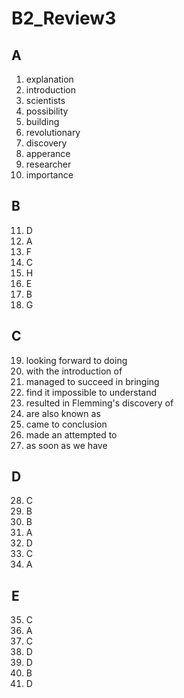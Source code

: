 # B2_Review3
## A
1. explanation
2. introduction
3. scientists
4. possibility
5. building
6. revolutionary
7. discovery
8. apperance
9. researcher
10. importance

## B
11. D
12. A
13. F
14. C
15. H
16. E
17. B
18. G

## C
19. looking forward to doing
20. with the introduction of
21. managed to succeed in bringing
22. find it impossible to understand
23. resulted in Flemming's discovery of
24. are also known as
25. came to conclusion
26. made an attempted to
27. as soon as we have

## D
28. C
29. B
30. B
31. A
32. D
33. C
34. A

## E
35. C
36. A
37. C
38. D
39. D
40. B
41. D